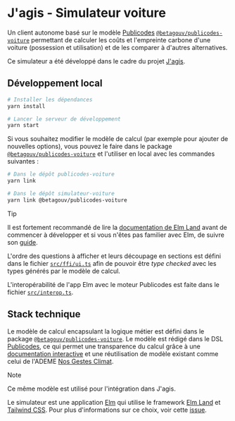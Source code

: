 # J'agis - Simulateur voiture

Un client autonome basé sur le modèle [Publicodes](https://publi.codes)
[`@betagouv/publicodes-voiture`](https://github.com/betagouv/publicodes-voiture)
permettant de calculer les coûts et l'empreinte carbone d'une voiture
(possession et utilisation) et de les comparer à d'autres alternatives.

Ce simulateur a été développé dans le cadre du projet
[J'agis](https://jagis.beta.gouv.fr/).

## Développement local

```bash
# Installer les dépendances
yarn install

# Lancer le serveur de développement
yarn start
```

Si vous souhaitez modifier le modèle de calcul (par exemple pour ajouter de
nouvelles options), vous pouvez le faire dans le package
[`@betagouv/publicodes-voiture`](https://github.com/betagouv/publicodes-voiture)
et l'utiliser en local avec les commandes suivantes :

```bash
# Dans le dépôt publicodes-voiture
yarn link

# Dans le dépôt simulateur-voiture
yarn link @betagouv/publicodes-voiture
```

> [!TIP]
> Il est fortement recommandé de lire la [documentation de Elm
> Land](https://elm.land/concepts/) avant de commencer à développer et si vous
> n'êtes pas familier avec Elm, de suivre son
> [guide](https://guide.elm-lang.org/).

L'ordre des questions à afficher et leurs découpage en sections est défini dans
le fichier [`src/ffi/ui.ts`](src/ffi/ui.ts) afin de pouvoir être _type checked_
avec les types générés par le modèle de calcul.

L'interopérabilité de l'app Elm avec le moteur Publicodes est faite dans le
fichier [`src/interop.ts`](src/interop.ts).

## Stack technique

Le modèle de calcul encapsulant la logique métier est défini dans le package
[`@betagouv/publicodes-voiture`](https://github.com/betagouv/publicodes-voiture).
Le modèle est rédigé dans le DSL [Publicodes](https://publi.codes), ce qui
permet une transparence du calcul grâce à une [documentation
interactive](https://agir-voiture.netlify.app/documentation) et une
réutilisation de modèle existant comme celui de l'ADEME [Nos Gestes
Climat](https://nosgestesclimat.fr/).

> [!NOTE]
> Ce même modèle est utilisé pour l'intégration dans J'agis.

Le simulateur est une application [Elm](https://elm-lang.org/) qui utilise le
framework [Elm Land](https://elm.land/) et [Tailwind
CSS](https://tailwindcss.com/). Pour plus d'informations sur ce choix, voir
cette [issue](https://github.com/betagouv/agir-voiture/issues/6).
